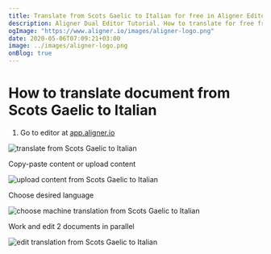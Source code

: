 ```yaml
---
title: Translate from Scots Gaelic to Italian for free in Aligner Editor
description: Aligner Dual Editor Tutorial. How to translate for free from Scots Gaelic to Italian. Aligner is multilingual document management platform. 
ogImage: "https://www.aligner.io/images/aligner-logo.png"
date: 2020-05-06T07:09:21+03:00
image: ../images/aligner-logo.png
onBlog: true
---
```


# How to translate document from Scots Gaelic to Italian

1. Go to editor at [app.aligner.io](https://app.aligner.io "Aligner App web page")

![translate from Scots Gaelic to Italian](../aligner-blank-editor.png "translate from Scots Gaelic to Italian")

Copy-paste content or upload content

![upload content from Scots Gaelic to Italian](../aligner-uploaded-document.png "upload content from Scots Gaelic to Italian")

Choose desired language

![choose machine translation from Scots Gaelic to Italian](../aligner-language-dropdown.png "choose machine translation from Scots Gaelic to Italian")

Work and edit 2 documents in parallel

![edit translation from Scots Gaelic to Italian](../aligner-double-sitded-editor.png "edit translation from Scots Gaelic to Italian")

